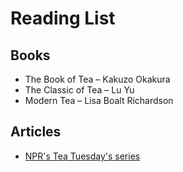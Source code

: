 # Reading List

## Books

* The Book of Tea – Kakuzo Okakura
* The Classic of Tea – Lu Yu
* Modern Tea – Lisa Boalt Richardson

## Articles

* [NPR's Tea Tuesday's series](http://www.npr.org/sections/thesalt/408297745/tea-tuesday)